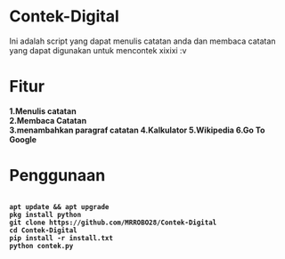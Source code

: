 # Contek-Digital
Ini adalah script yang dapat menulis catatan anda dan membaca catatan yang dapat digunakan untuk mencontek xixixi :v

# Fitur
<b>1.Menulis catatan\
2.Membaca Catatan\
3.menambahkan paragraf catatan
4.Kalkulator
5.Wikipedia
6.Go To Google

# Penggunaan
<pre><code>
apt update && apt upgrade
pkg install python
git clone https://github.com/MRROBO28/Contek-Digital
cd Contek-Digital
pip install -r install.txt
python contek.py
